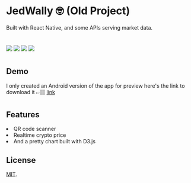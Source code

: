 # JedWally 🤓 (Old Project)
Built with React Native, and some APIs serving market data.
#

<img src="https://user-images.githubusercontent.com/86930056/189776166-9cf4d0d4-8c3a-4eb6-9f00-9ef83d71ccce.jpg">
<img src="https://user-images.githubusercontent.com/86930056/189776203-a24120e4-56b0-407d-9007-85630ae8dfdf.jpg">
<img src="https://user-images.githubusercontent.com/86930056/189776239-9656f94c-7f5f-484c-ae05-9be2fc7be939.jpg">
<img src="https://user-images.githubusercontent.com/86930056/189776299-bd86d33d-b68b-4ec2-ae42-f97c3f156209.jpg">

#

## Demo
I only created an Android version of the app for preview here's the link to download it 👉🏽 [link](https://drive.google.com/file/d/1F_qzZge2pKW1As50mYZyvG5iyp53WSOM/view?usp=sharing)
#

## Features
<li>QR code scanner</li>
<li>Realtime crypto price </li>
<li>And a pretty chart built with D3.js </li>


## License

[MIT](https://github.com/jedstroke/JedWally/blob/master/LICENSE.txt).
